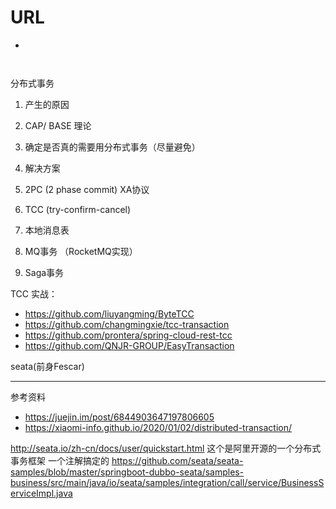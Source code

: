 # URL
  - 
  ````
  ````
  ![]()
  
  
分布式事务

1. 产生的原因
2. CAP/ BASE 理论
3. 确定是否真的需要用分布式事务（尽量避免）
4. 解决方案

 1. 2PC (2 phase commit) XA协议

 2. TCC (try-confirm-cancel)

 3. 本地消息表

 4. MQ事务 （RocketMQ实现）

 5. Saga事务



TCC 实战：
- https://github.com/liuyangming/ByteTCC
- https://github.com/changmingxie/tcc-transaction
- https://github.com/prontera/spring-cloud-rest-tcc
- https://github.com/QNJR-GROUP/EasyTransaction

seata(前身Fescar)




--- 

参考资料
- https://juejin.im/post/6844903647197806605
- https://xiaomi-info.github.io/2020/01/02/distributed-transaction/

http://seata.io/zh-cn/docs/user/quickstart.html
这个是阿里开源的一个分布式事务框架 一个注解搞定的 
https://github.com/seata/seata-samples/blob/master/springboot-dubbo-seata/samples-business/src/main/java/io/seata/samples/integration/call/service/BusinessServiceImpl.java 
